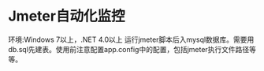 # Jmeter自动化监控
环境:Windows 7以上，.NET 4.0以上
运行jmeter脚本后入mysql数据库。需要用db.sql先建表。使用前注意配置app.config中的配置，包括jmeter执行文件路径等等。
